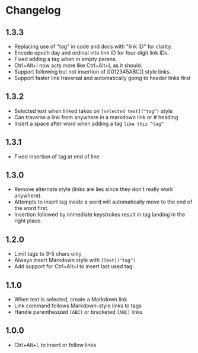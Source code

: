 # Changelog

## 1.3.3
- Replacing use of "tag" in code and docs with "link ID" for clarity.
- Encode epoch day and ordinal into link ID for four-digit link IDs.
- Fixed adding a tag when in empty parens.
- Ctrl+Alt+I now acts more like Ctrl+Alt+L as it should.
- Support following but not insertion of [[012345ABC]] style links.
- Support faster link traversal and automatically going to header links first

## 1.3.2
- Selected text when linked takes on `[selected text](^tag^)` style
- Can traverse a link from anywhere in a markdown link or # heading
- Insert a space after word when adding a tag `like this ^tag^`

## 1.3.1
- Fixed insertion of tag at end of line

## 1.3.0
- Remove alternate style (links are lies since they don't really work anywhere).
- Attempts to insert tag inside a word will automatically move to the end of the word first.
- Insertion followed by immediate keystrokes result in tag landing in the right place.

## 1.2.0
- Limit tags to 3-5 chars only
- Always insert Markdown style with `[Text](^tag^)`
- Add support for Ctrl+Alt+I to insert last used tag

## 1.1.0
- When text is selected, create a Markdown link
- Link command follows Markdown-style links to tags
- Handle parenthesized `(ABC)` or bracketed `[ABC]` links

## 1.0.0
- Ctrl+Alt+L to insert or follow links
